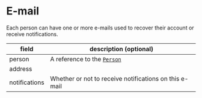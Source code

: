 # E-mail

Each person can have one or more e-mails used to recover their account or receive notifications.

| field         | description (optional)
|---------------|-------------------------------------------
| person        | A reference to the [`Person`](./Person.md)
| address       |
| notifications | Whether or not to receive notifications on this e-mail
